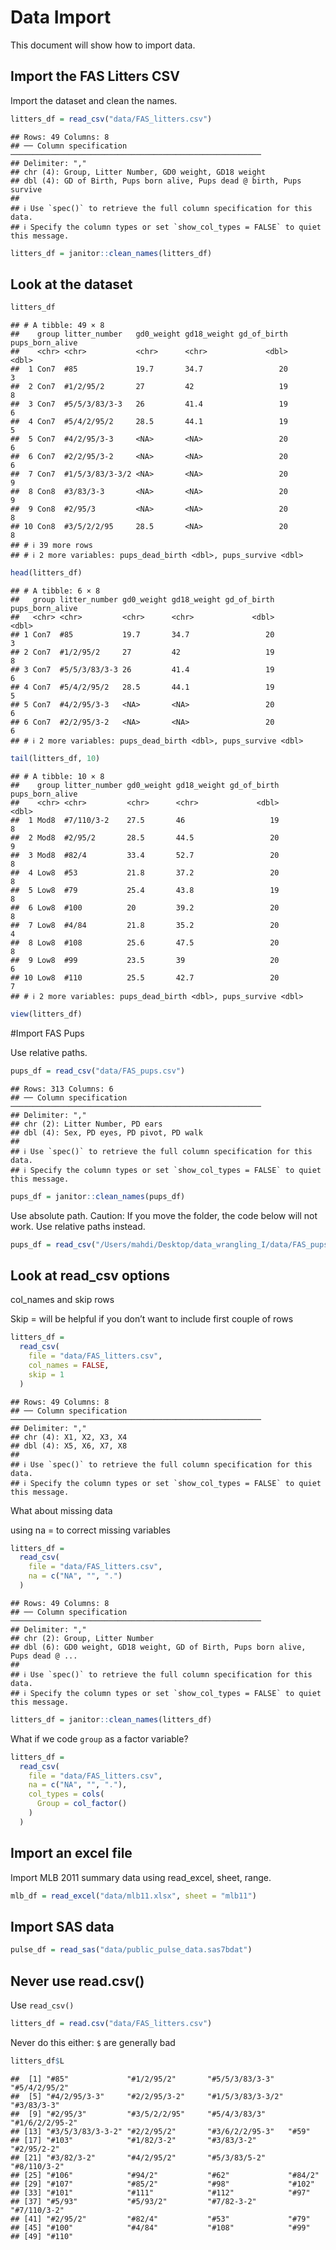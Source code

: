 Data Import
================

This document will show how to import data.

## Import the FAS Litters CSV

Import the dataset and clean the names.

``` r
litters_df = read_csv("data/FAS_litters.csv")
```

    ## Rows: 49 Columns: 8
    ## ── Column specification ────────────────────────────────────────────────────────
    ## Delimiter: ","
    ## chr (4): Group, Litter Number, GD0 weight, GD18 weight
    ## dbl (4): GD of Birth, Pups born alive, Pups dead @ birth, Pups survive
    ## 
    ## ℹ Use `spec()` to retrieve the full column specification for this data.
    ## ℹ Specify the column types or set `show_col_types = FALSE` to quiet this message.

``` r
litters_df = janitor::clean_names(litters_df)
```

## Look at the dataset

``` r
litters_df
```

    ## # A tibble: 49 × 8
    ##    group litter_number   gd0_weight gd18_weight gd_of_birth pups_born_alive
    ##    <chr> <chr>           <chr>      <chr>             <dbl>           <dbl>
    ##  1 Con7  #85             19.7       34.7                 20               3
    ##  2 Con7  #1/2/95/2       27         42                   19               8
    ##  3 Con7  #5/5/3/83/3-3   26         41.4                 19               6
    ##  4 Con7  #5/4/2/95/2     28.5       44.1                 19               5
    ##  5 Con7  #4/2/95/3-3     <NA>       <NA>                 20               6
    ##  6 Con7  #2/2/95/3-2     <NA>       <NA>                 20               6
    ##  7 Con7  #1/5/3/83/3-3/2 <NA>       <NA>                 20               9
    ##  8 Con8  #3/83/3-3       <NA>       <NA>                 20               9
    ##  9 Con8  #2/95/3         <NA>       <NA>                 20               8
    ## 10 Con8  #3/5/2/2/95     28.5       <NA>                 20               8
    ## # ℹ 39 more rows
    ## # ℹ 2 more variables: pups_dead_birth <dbl>, pups_survive <dbl>

``` r
head(litters_df)
```

    ## # A tibble: 6 × 8
    ##   group litter_number gd0_weight gd18_weight gd_of_birth pups_born_alive
    ##   <chr> <chr>         <chr>      <chr>             <dbl>           <dbl>
    ## 1 Con7  #85           19.7       34.7                 20               3
    ## 2 Con7  #1/2/95/2     27         42                   19               8
    ## 3 Con7  #5/5/3/83/3-3 26         41.4                 19               6
    ## 4 Con7  #5/4/2/95/2   28.5       44.1                 19               5
    ## 5 Con7  #4/2/95/3-3   <NA>       <NA>                 20               6
    ## 6 Con7  #2/2/95/3-2   <NA>       <NA>                 20               6
    ## # ℹ 2 more variables: pups_dead_birth <dbl>, pups_survive <dbl>

``` r
tail(litters_df, 10)
```

    ## # A tibble: 10 × 8
    ##    group litter_number gd0_weight gd18_weight gd_of_birth pups_born_alive
    ##    <chr> <chr>         <chr>      <chr>             <dbl>           <dbl>
    ##  1 Mod8  #7/110/3-2    27.5       46                   19               8
    ##  2 Mod8  #2/95/2       28.5       44.5                 20               9
    ##  3 Mod8  #82/4         33.4       52.7                 20               8
    ##  4 Low8  #53           21.8       37.2                 20               8
    ##  5 Low8  #79           25.4       43.8                 19               8
    ##  6 Low8  #100          20         39.2                 20               8
    ##  7 Low8  #4/84         21.8       35.2                 20               4
    ##  8 Low8  #108          25.6       47.5                 20               8
    ##  9 Low8  #99           23.5       39                   20               6
    ## 10 Low8  #110          25.5       42.7                 20               7
    ## # ℹ 2 more variables: pups_dead_birth <dbl>, pups_survive <dbl>

``` r
view(litters_df)
```

\#Import FAS Pups

Use relative paths.

``` r
pups_df = read_csv("data/FAS_pups.csv")
```

    ## Rows: 313 Columns: 6
    ## ── Column specification ────────────────────────────────────────────────────────
    ## Delimiter: ","
    ## chr (2): Litter Number, PD ears
    ## dbl (4): Sex, PD eyes, PD pivot, PD walk
    ## 
    ## ℹ Use `spec()` to retrieve the full column specification for this data.
    ## ℹ Specify the column types or set `show_col_types = FALSE` to quiet this message.

``` r
pups_df = janitor::clean_names(pups_df)
```

Use absolute path. Caution: If you move the folder, the code below will
not work. Use relative paths instead.

``` r
pups_df = read_csv("/Users/mahdi/Desktop/data_wrangling_I/data/FAS_pups.csv")
```

## Look at read_csv options

col_names and skip rows

Skip = will be helpful if you don’t want to include first couple of rows

``` r
litters_df = 
  read_csv(
    file = "data/FAS_litters.csv",
    col_names = FALSE,
    skip = 1
  )
```

    ## Rows: 49 Columns: 8
    ## ── Column specification ────────────────────────────────────────────────────────
    ## Delimiter: ","
    ## chr (4): X1, X2, X3, X4
    ## dbl (4): X5, X6, X7, X8
    ## 
    ## ℹ Use `spec()` to retrieve the full column specification for this data.
    ## ℹ Specify the column types or set `show_col_types = FALSE` to quiet this message.

What about missing data

using na = to correct missing variables

``` r
litters_df =
  read_csv(
    file = "data/FAS_litters.csv",
    na = c("NA", "", ".")
  )
```

    ## Rows: 49 Columns: 8
    ## ── Column specification ────────────────────────────────────────────────────────
    ## Delimiter: ","
    ## chr (2): Group, Litter Number
    ## dbl (6): GD0 weight, GD18 weight, GD of Birth, Pups born alive, Pups dead @ ...
    ## 
    ## ℹ Use `spec()` to retrieve the full column specification for this data.
    ## ℹ Specify the column types or set `show_col_types = FALSE` to quiet this message.

``` r
litters_df = janitor::clean_names(litters_df)
```

What if we code `group` as a factor variable?

``` r
litters_df = 
  read_csv(
    file = "data/FAS_litters.csv",
    na = c("NA", "", "."),
    col_types = cols(
      Group = col_factor()
    )
  )
```

## Import an excel file

Import MLB 2011 summary data using read_excel, sheet, range.

``` r
mlb_df = read_excel("data/mlb11.xlsx", sheet = "mlb11")
```

## Import SAS data

``` r
pulse_df = read_sas("data/public_pulse_data.sas7bdat")
```

## Never use read.csv()

Use `read_csv()`

``` r
litters_df = read.csv("data/FAS_litters.csv")
```

Never do this either: `$` are generally bad

``` r
litters_df$L
```

    ##  [1] "#85"             "#1/2/95/2"       "#5/5/3/83/3-3"   "#5/4/2/95/2"    
    ##  [5] "#4/2/95/3-3"     "#2/2/95/3-2"     "#1/5/3/83/3-3/2" "#3/83/3-3"      
    ##  [9] "#2/95/3"         "#3/5/2/2/95"     "#5/4/3/83/3"     "#1/6/2/2/95-2"  
    ## [13] "#3/5/3/83/3-3-2" "#2/2/95/2"       "#3/6/2/2/95-3"   "#59"            
    ## [17] "#103"            "#1/82/3-2"       "#3/83/3-2"       "#2/95/2-2"      
    ## [21] "#3/82/3-2"       "#4/2/95/2"       "#5/3/83/5-2"     "#8/110/3-2"     
    ## [25] "#106"            "#94/2"           "#62"             "#84/2"          
    ## [29] "#107"            "#85/2"           "#98"             "#102"           
    ## [33] "#101"            "#111"            "#112"            "#97"            
    ## [37] "#5/93"           "#5/93/2"         "#7/82-3-2"       "#7/110/3-2"     
    ## [41] "#2/95/2"         "#82/4"           "#53"             "#79"            
    ## [45] "#100"            "#4/84"           "#108"            "#99"            
    ## [49] "#110"
